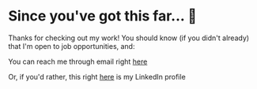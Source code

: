 # Since you've got this far... 👀

Thanks for checking out my work!
You should know (if you didn't already) that I'm open to job opportunities, and:

You can reach me through email right [here](mailto:hello@maaar.co)

Or, if you'd rather, this right [here](https://www.linkedin.com/in/marco-balbona-calvo-a8283a134/) is my LinkedIn profile
